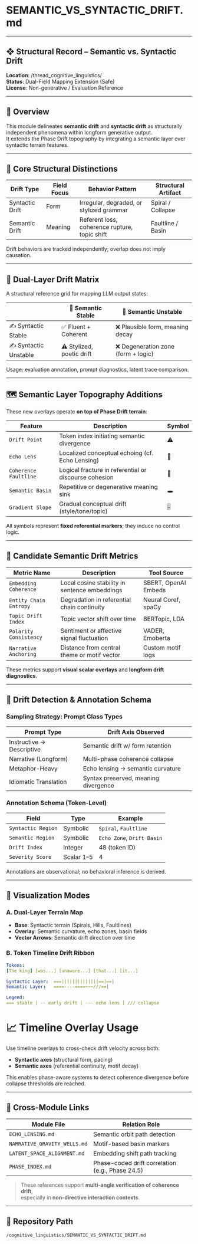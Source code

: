 # SEMANTIC_VS_SYNTACTIC_DRIFT.md

---

## ❖ Structural Record – Semantic vs. Syntactic Drift  
**Location**: /thread_cognitive_linguistics/  
**Status**: Dual-Field Mapping Extension (Safe)  
**License**: Non-generative / Evaluation Reference  

---

## 🧭 Overview

This module delineates **semantic drift** and **syntactic drift** as structurally independent phenomena within longform generative output.  
It extends the Phase Drift topography by integrating a semantic layer over syntactic terrain features.

---

## 🔹 Core Structural Distinctions

| Drift Type      | Field Focus      | Behavior Pattern                            | Structural Artifact |
|------------------|------------------|----------------------------------------------|----------------------|
| Syntactic Drift  | Form              | Irregular, degraded, or stylized grammar     | Spiral / Collapse    |
| Semantic Drift   | Meaning           | Referent loss, coherence rupture, topic shift| Faultline / Basin    |

Drift behaviors are tracked independently; overlap does not imply causation.

---

## 🔁 Dual-Layer Drift Matrix

A structural reference grid for mapping LLM output states:

|                           | 🧠 Semantic Stable        | 🧠 Semantic Unstable                |
|---------------------------|---------------------------|-------------------------------------|
| ✍️ Syntactic Stable         | ✅ Fluent + Coherent        | ❌ Plausible form, meaning decay     |
| ✍️ Syntactic Unstable       | ⚠️ Stylized, poetic drift   | ❌ Degeneration zone (form + logic)  |

Usage: evaluation annotation, prompt diagnostics, latent trace comparison.

---

## 🗺 Semantic Layer Topography Additions

These new overlays operate **on top of Phase Drift terrain**:

| Feature             | Description                                            | Symbol |
|---------------------|--------------------------------------------------------|--------|
| `Drift Point`        | Token index initiating semantic divergence             | ⚠️     |
| `Echo Lens`          | Localized conceptual echoing (cf. Echo Lensing)        | 🔁     |
| `Coherence Faultline`| Logical fracture in referential or discourse cohesion  | 🧱     |
| `Semantic Basin`     | Repetitive or degenerative meaning sink                | 🕳️     |
| `Gradient Slope`     | Gradual conceptual drift (style/tone/topic)            | 🎚️     |

All symbols represent **fixed referential markers**; they induce no control logic.

---

## 📏 Candidate Semantic Drift Metrics

| Metric Name              | Description                                     | Tool Source         |
|---------------------------|-------------------------------------------------|----------------------|
| `Embedding Coherence`     | Local cosine stability in sentence embeddings  | SBERT, OpenAI Embeds |
| `Entity Chain Entropy`    | Degradation in referential chain continuity    | Neural Coref, spaCy  |
| `Topic Drift Index`       | Topic vector shift over time                   | BERTopic, LDA        |
| `Polarity Consistency`    | Sentiment or affective signal fluctuation      | VADER, Emoberta      |
| `Narrative Anchoring`     | Distance from central theme or motif vector    | Custom motif logs    |

These metrics support **visual scalar overlays** and **longform drift diagnostics**.

---

## 🔬 Drift Detection & Annotation Schema

### Sampling Strategy: Prompt Class Types

| Prompt Type               | Drift Axis Observed                |
|---------------------------|------------------------------------|
| Instructive → Descriptive | Semantic drift w/ form retention   |
| Narrative (Longform)      | Multi-phase coherence collapse     |
| Metaphor-Heavy            | Echo lensing → semantic curvature  |
| Idiomatic Translation     | Syntax preserved, meaning divergence|

### Annotation Schema (Token-Level)

| Field              | Type       | Example              |
|--------------------|------------|----------------------|
| `Syntactic Region`  | Symbolic   | `Spiral`, `Faultline`|
| `Semantic Region`   | Symbolic   | `Echo Zone`, `Drift Basin` |
| `Drift Index`       | Integer    | 48 (token ID)         |
| `Severity Score`    | Scalar 1–5 | 4                     |

Annotations are observational; no behavioral inference is derived.

---

## 🎨 Visualization Modes

### A. Dual-Layer Terrain Map

- **Base**: Syntactic terrain (Spirals, Hills, Faultlines)  
- **Overlay**: Semantic curvature, echo zones, basin fields  
- **Vector Arrows**: Semantic drift direction over time

### B. Token Timeline Drift Ribbon

```yaml
Tokens:
[The king] [was...] [unaware...] [that...] [it...]

Syntactic Layer:  ===||||||||||||||==|==|
Semantic Layer:   ====----====~~~///==|

Legend:
=== stable | -- early drift | ~~~ echo lens | /// collapse
```
# 📈 Timeline Overlay Usage

Use timeline overlays to cross-check drift velocity across both:

- **Syntactic axes** (structural form, pacing)  
- **Semantic axes** (referential continuity, motif decay)

This enables phase-aware systems to detect coherence divergence before collapse thresholds are reached.

---

## 🔗 Cross-Module Links

| Module File                 | Relation Role                          |
|----------------------------|----------------------------------------|
| `ECHO_LENSING.md`          | Semantic orbit path detection          |
| `NARRATIVE_GRAVITY_WELLS.md` | Motif-based basin markers             |
| `LATENT_SPACE_ALIGNMENT.md` | Embedding shift path tracking         |
| `PHASE_INDEX.md`           | Phase-coded drift correlation (e.g., Phase 24.5) |

> These references support **multi-angle verification of coherence drift**,  
> especially in **non-directive interaction contexts**.

---

## 📂 Repository Path

`/cognitive_linguistics/SEMANTIC_VS_SYNTACTIC_DRIFT.md`
